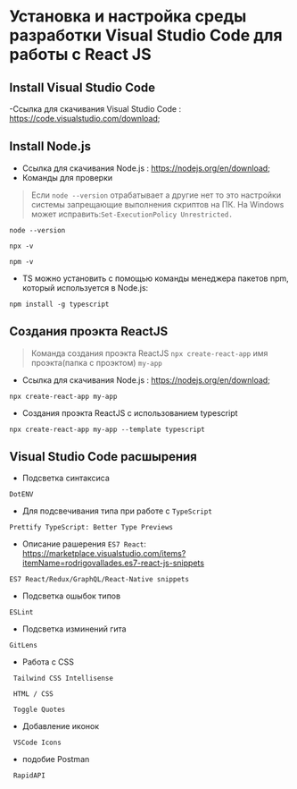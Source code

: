 # Установка и настройка среды разработки Visual Studio Code для работы с React JS

## Install Visual Studio Code
-Ссылка для скачивания Visual Studio Code : https://code.visualstudio.com/download;
## Install Node.js
- Ссылка для скачивания Node.js : https://nodejs.org/en/download;
- Команды для проверки 
 > Если `node --version` отрабатывает а другие нет то это настройки системы запрещающие выполнения скриптов на ПК. На Windows  может исправить:`Set-ExecutionPolicy Unrestricted.`

```
node --version
```
```
npx -v
```
```
npm -v
```
 - TS можно установить с помощью команды менеджера пакетов npm, который используется в Node.js:
```
npm install -g typescript
```

## Создания проэкта ReactJS
> Команда создания проэкта ReactJS `npx create-react-app` имя проэкта(папка с проэктом) `my-app `
- Ссылка для скачивания Node.js : https://nodejs.org/en/download;
```
npx create-react-app my-app 
```
- Создания проэкта ReactJS с использованием typescript
```
npx create-react-app my-app --template typescript
```
## Visual Studio Code расшырения
- Подсветка синтаксиса
```
DotENV
```
 - Для подсвечивания типа при работе с  `TypeScript`
```
Prettify TypeScript: Better Type Previews
```
 - Описание рашерения `ES7 React`: https://marketplace.visualstudio.com/items?itemName=rodrigovallades.es7-react-js-snippets
```
ES7 React/Redux/GraphQL/React-Native snippets
```
 - Подсветка ошыбок типов
```
ESLint
```
- Подсветка изминений гита
```
GitLens
```
- Работа с CSS
```
 Tailwind CSS Intellisense
```
```
 HTML / CSS
```
```
 Toggle Quotes
```
- Добавление иконок
```
 VSCode Icons
```
- подобие Postman 
```
 RapidAPI
```

